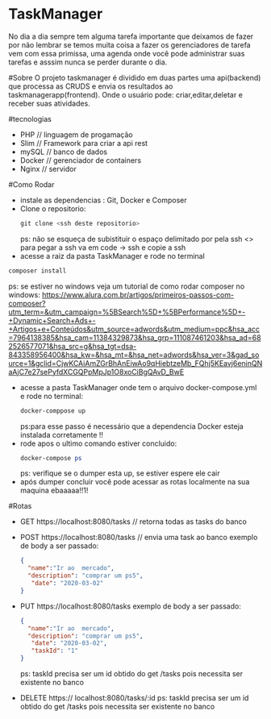 # TaskManager
No dia a dia sempre tem  alguma  tarefa  importante que deixamos de fazer por não lembrar se  temos muita coisa  a  fazer 
os gerenciadores de  tarefa vem  com  essa primissa, uma agenda onde você pode administrar  suas tarefas e asssim nunca se  perder durante
o dia.

#Sobre
O projeto taskmanager é dividido em duas partes uma api(backend) que processa as CRUDS e  envia os resultados ao taskmanagerapp(frontend).
Onde o usuário pode: criar,editar,deletar e receber suas atividades.

#tecnologias
 - PHP // linguagem de progamação
 - Slim // Framework para criar a api rest
 - mySQL // banco de dados
 - Docker // gerenciador de containers
 - Nginx // servidor

#Como Rodar
- instale as dependencias : Git, Docker e Composer
- Clone o  repositorio:
  ```````powershell
  git clone <ssh deste repositorio>
  ```````
  ps: não se esqueça de subistituir o espaço delimitado  por pela ssh <> para pegar a ssh va em code -> ssh e copie a ssh
- acesse a raiz da pasta TaskManager e rode no terminal
```````powershell
composer install 
````````
ps: se estiver no windows veja um tutorial  de como rodar composer no windows:
https://www.alura.com.br/artigos/primeiros-passos-com-composer?utm_term=&utm_campaign=%5BSearch%5D+%5BPerformance%5D+-+Dynamic+Search+Ads+-+Artigos+e+Conteúdos&utm_source=adwords&utm_medium=ppc&hsa_acc=7964138385&hsa_cam=11384329873&hsa_grp=111087461203&hsa_ad=682526577071&hsa_src=g&hsa_tgt=dsa-843358956400&hsa_kw=&hsa_mt=&hsa_net=adwords&hsa_ver=3&gad_source=1&gclid=CjwKCAiAmZGrBhAnEiwAo9qHiebtzeMb_FQhj5KEavj6eninQNaAjC7e27sePyfdXCGQPpMpJp1O8xoCiBgQAvD_BwE
- acesse a pasta TaskManager onde tem o  arquivo docker-compose.yml e rode no terminal:
  ```````powerShell
  docker-comppose up
  ```````
  ps:para esse passo é necessário que a dependencia Docker esteja instalada corretamente !!
- rode apos o ultimo comando estiver concluido:
  ```````powershell
  docker-compose ps
  ```````
  ps: verifique se o  dumper esta up, se estiver  espere ele  cair
- após dumper concluir você pode acessar as rotas localmente na sua maquina ebaaaaa!!1!
  
 #Rotas
- GET https://localhost:8080/tasks // retorna todas as tasks do  banco 
- POST https://localhost:8080/tasks // envia  uma task ao  banco
  exemplo de body a ser passado:
  ````json
  {
    "name":"Ir ao  mercado",
    "description": "comprar um ps5",
     "date": "2020-03-02"
  }
  ````
- PUT  https://localhost:8080/tasks
    exemplo de body a ser passado:
  ````json
  {
    "name":"Ir ao  mercado",
    "description": "comprar um ps5",
     "date": "2020-03-02",
     "taskId": "1"
  }
  `````
  ps: taskId precisa ser um id obtido  do get /tasks pois necessita ser existente no banco
  
- DELETE https:// localhost:8080/tasks/:id
   ps: taskId precisa ser um id obtido  do get /tasks pois necessita ser existente no banco
  
  

 

 
 

